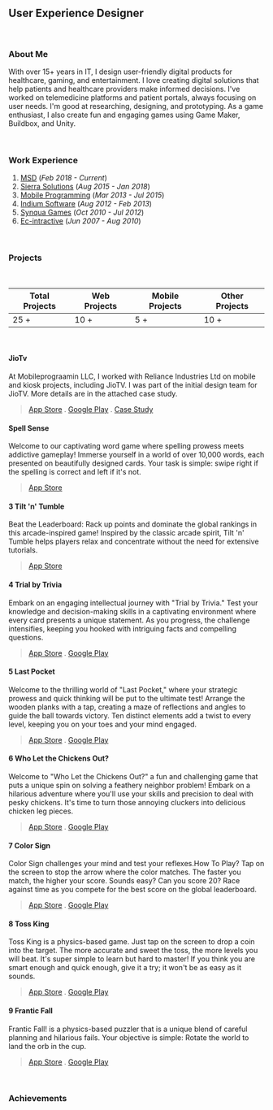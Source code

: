 ## User Experience Designer 

<br>

### About Me

With over 15+ years in IT, I design user-friendly digital products for healthcare, gaming, and entertainment. I love creating digital solutions that help patients and healthcare providers make informed decisions. I've worked on telemedicine platforms and patient portals, always focusing on user needs. I'm good at researching, designing, and prototyping. As a game enthusiast, I also create fun and engaging games using Game Maker, Buildbox, and Unity.

<br>

### Work Experience 

1. [MSD](https://www.msd.com) (_Feb 2018 - Current_)
2. [Sierra Solutions](https://sierra.sg) (_Aug 2015 - Jan 2018_)
3. [Mobile Programming](https://www.mobileprogramming.com) (_Mar 2013 - Jul 2015_)
4. [Indium Software](https://www.indiumsoftware.com) (_Aug 2012 - Feb 2013_)
5. [Synqua Games](https://synqua.com) (_Oct 2010 - Jul 2012_)
6. [Ec-intractive](https://www.mobygames.com/company/6791/ec-interactive-ltd/) (_Jun 2007 - Aug 2010_)

<br>

### Projects

<br>

<table>
  <thead>
    <tr>
      <th>Total Projects</th>
      <th>Web Projects</th>
      <th>Mobile Projects</th>
      <th>Other Projects</th>
    </tr>
  </thead>
  <tbody>
    <tr>
      <td>25 +</td>
      <td>10 +</td>
      <td>5 +</td>
      <td>10 +</td>
    </tr>
  </tbody>
</table>

<br>

#### JioTv 
At Mobileprograamin LLC, I worked with Reliance Industries Ltd on mobile and kiosk projects, including JioTV. I was part of the initial design team for JioTV. More details are in the attached case study.
> [App Store](https://apps.apple.com/in/app/jiotv-live-tv-catch-up/id1060965205) . [Google Play](https://play.google.com/store/apps/details?id=com.jio.jioplay.tv&hl=en_SG&gl=US) . [Case Study](https://www.figma.com/proto/eA0MNBJyNrUybksCng1hrw/JioTv-CaseStudy?node-id=14-66&scaling=min-zoom)


#### Spell Sense
Welcome to our captivating word game where spelling prowess meets addictive gameplay! Immerse yourself in a world of over 10,000 words, each presented on beautifully designed cards. Your task is simple: swipe right if the spelling is correct and left if it's not.
>[App Store](https://apps.apple.com/in/app/spell-sense/id6502336550)

#### 3 Tilt 'n' Tumble
Beat the Leaderboard: Rack up points and dominate the global rankings in this arcade-inspired game! Inspired by the classic arcade spirit, Tilt 'n' Tumble helps players relax and concentrate without the need for extensive tutorials.
>[App Store](https://apps.apple.com/in/app/tilt-n-tumble/id6504755276)

#### 4 Trial by Trivia
Embark on an engaging intellectual journey with "Trial by Trivia." Test your knowledge and decision-making skills in a captivating environment where every card presents a unique statement. As you progress, the challenge intensifies, keeping you hooked with intriguing facts and compelling questions.
>[App Store](https://apps.apple.com/us/app/trial-by-trivia/id6469746681) . [Google Play](https://play.google.com/store/apps/details?id=com.vikaspawar.trialbytrivia)

#### 5 Last Pocket
Welcome to the thrilling world of "Last Pocket," where your strategic prowess and quick thinking will be put to the ultimate test! Arrange the wooden planks with a tap, creating a maze of reflections and angles to guide the ball towards victory. Ten distinct elements add a twist to every level, keeping you on your toes and your mind engaged.
>[App Store](https://apps.apple.com/th/app/last-pocket/id6445848461) . [Google Play](https://play.google.com/store/apps/details?id=com.vikaspawar.oddeightball)

#### 6 Who Let the Chickens Out?
Welcome to "Who Let the Chickens Out?" a fun and challenging game that puts a unique spin on solving a feathery neighbor problem! Embark on a hilarious adventure where you'll use your skills and precision to deal with pesky chickens. It's time to turn those annoying cluckers into delicious chicken leg pieces.
>[App Store](https://apps.apple.com/in/app/who-let-the-chickens-out/id6450364324) . [Google Play](https://play.google.com/store/apps/details?id=com.vikaspawar.wlco)

#### 7 Color Sign
Color Sign challenges your mind and test your reflexes.How To Play? Tap on the screen to stop the arrow where the color matches. The faster you match, the higher your score. Sounds easy? Can you score 20? Race against time as you compete for the best score on the global leaderboard.
>[App Store](https://apps.apple.com/in/app/color-sign/id6443664049) . [Google Play](https://play.google.com/store/apps/details?id=com.vikaspawar.colorsio)

#### 8 Toss King
Toss King is a physics-based game. Just tap on the screen to drop a coin into the target. The more accurate and sweet the toss, the more levels you will beat. It's super simple to learn but hard to master! If you think you are smart enough and quick enough, give it a try; it won't be as easy as it sounds.
>[App Store](https://apps.apple.com/th/app/toss-king/id1635994532) . [Google Play](https://play.google.com/store/apps/details?id=com.vikaspawar.tossrey)

#### 9 Frantic Fall
Frantic Fall! is a physics-based puzzler that is a unique blend of careful planning and hilarious fails. Your objective is simple: Rotate the world to land the orb in the cup.
>[App Store](https://apps.apple.com/th/app/frantic-fall/id1591348188) . [Google Play](https://play.google.com/store/apps/details?id=com.vikaspawar.trickyfall)

<br>

### Achievements

  
